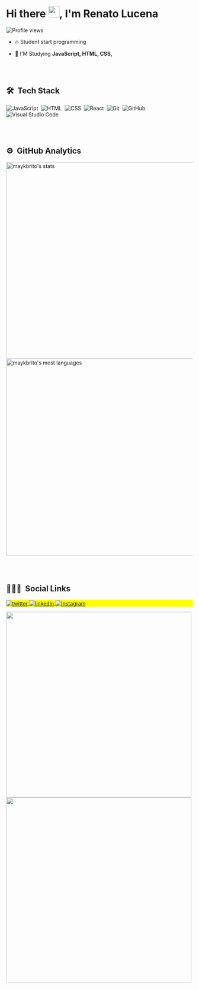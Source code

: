 

<h1 align="left">Hi there <img src="https://raw.githubusercontent.com/kaueMarques/kaueMarques/master/hi.gif" width="30px">, I'm Renato Lucena</h1>
<p align="left"> <img src="https://komarev.com/ghpvc/?username=rehlucena88&color=yellow" alt="Profile views" /> </p>

- 🔥 Student start programming 

- 💬 I'M Studying **JavaScript, HTML, CSS,**

<br><br>
## 🛠 &nbsp;Tech Stack

![JavaScript](https://img.shields.io/badge/-JavaScript-05122A?style=flat&logo=javascript)&nbsp;
![HTML](https://img.shields.io/badge/-HTML-05122A?style=flat&logo=HTML5)&nbsp;
![CSS](https://img.shields.io/badge/-CSS-05122A?style=flat&logo=CSS3&logoColor=1572B6)&nbsp;
![React](https://img.shields.io/badge/-React-05122A?style=flat&logo=react)&nbsp;
![Git](https://img.shields.io/badge/-Git-05122A?style=flat&logo=git)&nbsp;
![GitHub](https://img.shields.io/badge/-GitHub-05122A?style=flat&logo=github)&nbsp;
![Visual Studio Code](https://img.shields.io/badge/-Visual%20Studio%20Code-05122A?style=flat&logo=visual-studio-code&logoColor=007ACC)&nbsp;

<br><br>
## ⚙️ &nbsp;GitHub Analytics

<p align="left">
<img width="530em" src="https://github-readme-stats.vercel.app/api?username=rehlucena88&show_icons=true&theme=vision-friendly-dark" alt="maykbrito's stats"/>
<img width="530em" src="https://github-readme-stats.vercel.app/api/top-langs/?username=renatolucena88&layout=compact&theme=vision-friendly-dark" alt="maykbrito's most languages"/>
</p>

<br><br>
## 👨🏽‍🦲 &nbsp;Social Links

<p align="left" style="background:yellow">
<a href="https://twitter.com/renatolucena5" target="_blank">
  <img align="center" src="https://img.shields.io/badge/-maykbrito-05122A?style=flat&logo=twitter" alt="twitter"/>  
</a>
<a href="https://linkedin.com/in/renato-lucena-b2393523" target="_blank">
  <img align="center" src="https://img.shields.io/badge/-maykbrito-05122A?style=flat&logo=linkedin" alt="linkedin"/>
</a>
<a href="https://instagram.com/renato.lucena.37" target="_blank">
 <img align="center" src="https://img.shields.io/badge/-maykbrito-05122A?style=flat&logo=instagram" alt="instagram"/>
</a>

</p>
<img width="500em" src="https://github-readme-twitter-gazf.vercel.app/api?id=renatolucena5&layout=wide&show_reply=off&show_retweet=off" />
<img width="500em" src="https://github-readme-twitter-gazf.vercel.app/api?id=renatolucena5&layout=wide&show_reply=off&show_retweet=off" />

<!--
**rehlucena88/rehlucena88** is a ✨ _special_ ✨ repository because its `README.md` (this file) appears on your GitHub profile.

Here are some ideas to get you started:

- 🔭 I’m currently working on ...
- 🌱 I’m currently learning ...
- 👯 I’m looking to collaborate on ...
- 🤔 I’m looking for help with ...
- 💬 Ask me about ...
- 📫 How to reach me: ...
- 😄 Pronouns: ...
- ⚡ Fun fact: ...
-->
